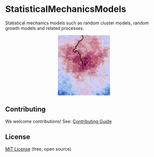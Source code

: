 # StatisticalMechanicsModels
Statistical mechanics models such as random cluster models, random growth models and related processes.


<div align="center">
  <img src="https://raw.githubusercontent.com/DavidMichaelH/StatisticalMechanicsModels/main/.github/images/BernoulliFPPGlamourShot.png">
</div>


## Contributing

We welcome contributions! See: [Contributing Guide](https://github.com/DavidMichaelH/StatisticalMechanicsModels/blob/main/CONTRIBUTING.md)

## License

[MIT License](https://github.com/DavidMichaelH/StatisticalMechanicsModels/blob/main/LICENSE) (free, open source)
 
